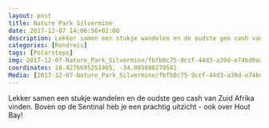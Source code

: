 ```yaml
---
layout: post
title: Nature Park Silvermine 
date: 2017-12-07 14:06:56+02:00
description: Lekker samen een stukje wandelen en de oudste geo cash van Zuid Afrika vinden. Boven op de Sentinal heb je een prachtig uitzicht - ook over Hout Bay! 
categories: [Rondreis]
tags: [Polarsteps]
img: 2017-12-07-Nature_Park_Silvermine/fbfb0c75-9ccf-44d3-a39d-e74bd0aa3793_large_image.jpg
coordinates: 18.4276695251465, -34.085880279541
Media: [2017-12-07-Nature_Park_Silvermine/fbfb0c75-9ccf-44d3-a39d-e74bd0aa3793_large_image.jpg, 2017-12-07-Nature_Park_Silvermine/0a3e6af1-6358-4f73-b2ae-a51a23bcb321_large_image.jpg, 2017-12-07-Nature_Park_Silvermine/7c6b8c02-ffd2-4cf9-84c8-650bfca280b1_large_image.jpg, 2017-12-07-Nature_Park_Silvermine/81dbf62e-d73a-4e96-9698-55b2e00e0981_large_image.jpg, 2017-12-07-Nature_Park_Silvermine/8c7b0cbc-9b4a-4410-9dcf-0dee75e1165a_large_image.jpg, 2017-12-07-Nature_Park_Silvermine/2444d63c-bfc2-47e3-9a63-63aaac89bfa9_large_image.jpg, 2017-12-07-Nature_Park_Silvermine/cfa30b07-b24c-426b-8b5f-eaa4b4465e7c_large_image.jpg, 2017-12-07-Nature_Park_Silvermine/ba10261b-c16a-47e0-9625-515d1aeb76e9_large_image.jpg, 2017-12-07-Nature_Park_Silvermine/02e69950-bd3f-4998-82fb-ee3a7f45a330_large_image.jpg, 2017-12-07-Nature_Park_Silvermine/65ff3d5c-c582-4909-b658-7045def2807a_large_image.jpg, 2017-12-07-Nature_Park_Silvermine/60d5d1d4-6f89-44df-bbde-25a82fc21717_large_image.jpg]
---
```

Lekker samen een stukje wandelen en de oudste geo cash van Zuid Afrika vinden. 
Boven op de Sentinal heb je een prachtig uitzicht - ook over Hout Bay! 